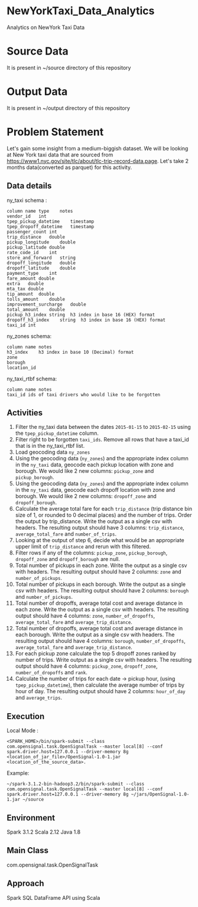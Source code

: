 # NewYorkTaxi_Data_Analytics
Analytics on NewYork Taxi Data

# Source Data
It is present in ~/source directory of this repository

# Output Data
It is present in ~/output directory of this repository

# Problem Statement
Let's gain some insight from a medium-biggish dataset. We will be looking at New York taxi data that are sourced from https://www1.nyc.gov/site/tlc/about/tlc-trip-record-data.page.
Let's take 2 months data(converted as parquet) for this activity. 

Data details 
-------------------------
ny_taxi schema : 
```
column name	type	notes
vendor_id	int	
tpep_pickup_datetime	timestamp	
tpep_dropoff_datetime	timestamp	
passenger_count	int	
trip_distance	double	
pickup_longitude	double	
pickup_latitude	double	
rate_code_id	int	
store_and_forward	string	
dropoff_longitude	double	
dropoff_latitude	double	
payment_type	int	
fare_amount	double	
extra	double	
mta_tax	double	
tip_amount	double	
tolls_amount	double	
improvement_surcharge	double	
total_amount	double	
pickup_h3_index	string	h3 index in base 16 (HEX) format
dropoff_h3_index	string	h3 index in base 16 (HEX) format
taxi_id	int	
```

ny_zones schema:
```
column name	notes
h3_index	h3 index in base 10 (Decimal) format
zone	
borough	
location_id
```

ny_taxi_rtbf schema:
```
column name	notes
taxi_id	ids of taxi drivers who would like to be forgotten
```

Activities
-----------------------------
1. Filter the ny_taxi data between the dates ```2015-01-15``` to ```2015-02-15``` using the ```tpep_pickup_datetime``` column.
2. Filter right to be forgotten ```taxi_ids```. Remove all rows that have a taxi_id that is in the ny_taxi_rtbf list.
3. Load geocoding data ```ny_zones```
4. Using the geocoding data (```ny_zones```) and the appropriate index column in the ```ny_taxi``` data, geocode each pickup location with zone and borough. 
   We would like 2 new columns: ```pickup_zone``` and ```pickup_borough```.
5. Using the geocoding data (```ny_zones```) and the appropriate index column in the ```ny_taxi``` data, geocode each dropoff location with zone and borough.                        We would like 2 new columns: ```dropoff_zone``` and ```dropoff_borough```.
6. Calculate the average total fare for each ```trip_distance``` (trip distance bin size of 1, or rounded to 0 decimal places) and the number of trips.                              Order the output by trip_distance. Write the output as a single csv with headers. The resulting output should have 3 columns: ```trip_distance```, ```average_total_fare```
   and ```number_of_trips```.
7. Looking at the output of step 6, decide what would be an appropriate upper limit of ```trip_distance``` and rerun with this filtered.
8. Filter rows if any of the columns: ```pickup_zone```, ```pickup_borough```, ```dropoff_zone``` and ```dropoff_borough``` are null.
9. Total number of pickups in each zone. Write the output as a single csv with headers. The resulting output should have 2 columns: ```zone``` and ```number_of_pickups```.
10. Total number of pickups in each borough. Write the output as a single csv with headers. The resulting output should have 2 columns: ```borough``` and ```number_of_pickups```.
11. Total number of dropoffs, average total cost and average distance in each zone. Write the output as a single csv with headers. The resulting output should have 4 columns:       ```zone```, ```number_of_dropoffs```, ```average_total_fare``` and ```average_trip_distance```.
12. Total number of dropoffs, average total cost and average distance in each borough. Write the output as a single csv with headers. The resulting output should have 4 columns:     ```borough```, ```number_of_dropoffs```, ```average_total_fare``` and ```average_trip_distance```.
13. For each pickup zone calculate the top 5 dropoff zones ranked by number of trips. Write output as a single csv with headers. The resulting output should have 4 columns:         ```pickup_zone```, ```dropoff_zone```, ```number_of_dropoffs``` and ```rank```.
14. Calculate the number of trips for each date -> pickup hour, (using ```tpep_pickup_datetime```), then calculate the average number of trips by hour of day. The resulting         output should have 2 columns: ```hour_of_day``` and ```average_trips```.


Execution
---------------------
Local Mode : 
```
<SPARK_HOME>/bin/spark-submit --class com.opensignal.task.OpenSignalTask --master local[8] --conf spark.driver.host=127.0.0.1 --driver-memory 8g <location_of_jar_file>/OpenSignal-1.0-1.jar <location_of_the_source_data>. 
```
Example: 
```
~/spark-3.1.2-bin-hadoop3.2/bin/spark-submit --class com.opensignal.task.OpenSignalTask --master local[8] --conf spark.driver.host=127.0.0.1 --driver-memory 8g ~/jars/OpenSignal-1.0-1.jar ~/source
```

Environment
---------------------
Spark 3.1.2
Scala 2.12
Java 1.8

Main Class
---------------------
com.opensignal.task.OpenSignalTask

Approach
---------------------
Spark SQL DataFrame API using Scala
